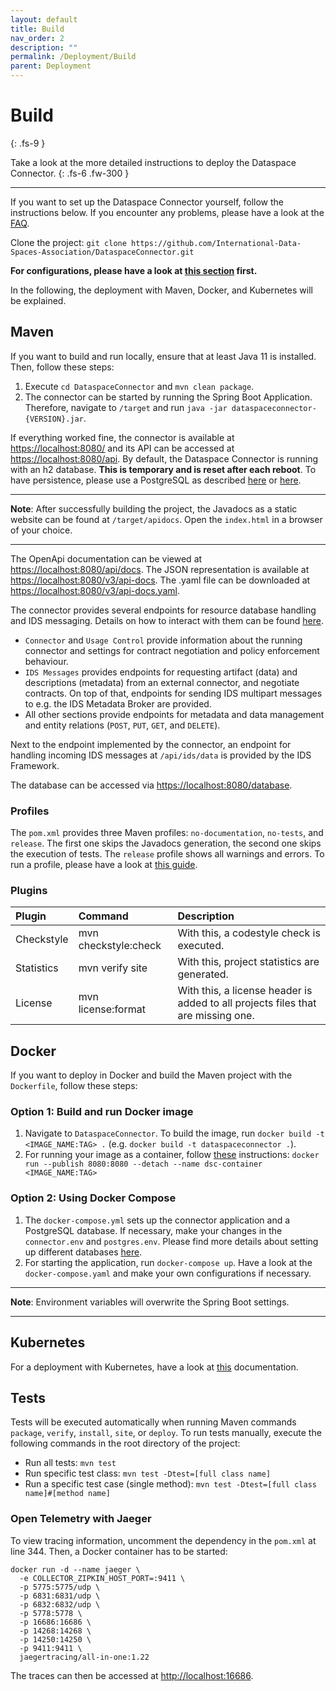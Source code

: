 ```yaml
---
layout: default
title: Build
nav_order: 2
description: ""
permalink: /Deployment/Build
parent: Deployment
---
```


# Build
{: .fs-9 }

Take a look at the more detailed instructions to deploy the Dataspace Connector.
{: .fs-6 .fw-300 }

---

If you want to set up the Dataspace Connector yourself, follow the instructions below. If you
encounter any problems, please have a look at the [FAQ](../faq.md).

Clone the project: `git clone https://github.com/International-Data-Spaces-Association/DataspaceConnector.git`

**For configurations, please have a look at [this section](configuration.md) first.**

In the following, the deployment with Maven, Docker, and Kubernetes will be explained.

## Maven

If you want to build and run locally, ensure that at least Java 11 is installed. Then, follow these 
steps:

1.  Execute `cd DataspaceConnector` and `mvn clean package`.
2.  The connector can be started by running the Spring Boot Application. Therefore, navigate to
    `/target` and run `java -jar dataspaceconnector-{VERSION}.jar`.

If everything worked fine, the connector is available at 
[https://localhost:8080/](https://localhost:8080/) and its API can be accessed at 
[https://localhost:8080/api](https://localhost:8080/api). By default, the Dataspace Connector is 
running with an h2 database. **This is temporary and is reset after each reboot**. To have 
persistence, please use a PostgreSQL as described [here](#option-2-using-docker-compose) or
[here](kubernetes.md#postgresql-deployment).

---

**Note**: After successfully building the project, the Javadocs as a static website can be found
at `/target/apidocs`. Open the `index.html` in a browser of your choice.

---

The OpenApi documentation can be viewed at [https://localhost:8080/api/docs](https://localhost:8080/api/docs).
The JSON representation is available at [https://localhost:8080/v3/api-docs](https://localhost:8080/v3/api-docs).
The .yaml file can be downloaded at [https://localhost:8080/v3/api-docs.yaml](https://localhost:8080/v3/api-docs.yaml).

The connector provides several endpoints for resource database handling and IDS messaging. Details
on how to interact with them can be found [here](../communication.md).

*  `Connector` and `Usage Control` provide information about the running connector and settings for 
   contract negotiation and policy enforcement behaviour.
*  `IDS Messages` provides endpoints for requesting artifact (data) and descriptions (metadata) from 
   an external connector, and negotiate contracts. On top of that, endpoints for sending IDS 
   multipart messages to e.g. the IDS Metadata Broker are provided.
*  All other sections provide endpoints for metadata and data management and entity relations
   (`POST`, `PUT`, `GET`, and `DELETE`).

Next to the endpoint implemented by the connector, an endpoint for handling incoming IDS messages
at `/api/ids/data` is provided by the IDS Framework.

The database can be accessed via [https://localhost:8080/database](https://localhost:8080/database).

### Profiles
The `pom.xml` provides three Maven profiles: `no-documentation`, `no-tests`, and
`release`. The first one skips the Javadocs generation, the second one skips the execution of
tests. The `release` profile shows all warnings and errors. To run a profile, please have a look at
[this guide](maven.apache.org/guides/introduction/introduction-to-profiles.html#details-on-profile-activation).

### Plugins

| Plugin | Command | Description |
|:-------|:--------|:------------|
| Checkstyle | mvn checkstyle:check | With this, a codestyle check is executed. | 
| Statistics | mvn verify site | With this, project statistics are generated. |
| License | mvn license:format | With this, a license header is added to all projects files that are missing one. |

## Docker

If you want to deploy in Docker and build the Maven project with the `Dockerfile`, follow these 
steps:

### Option 1: Build and run Docker image
1. Navigate to `DataspaceConnector`. To build the image, run `docker build -t <IMAGE_NAME:TAG> .`
   (e.g. `docker build -t dataspaceconnector .`).
2. For running your image as a container, follow [these](https://docs.docker.com/get-started/part2/)
   instructions: `docker run --publish 8080:8080 --detach --name dsc-container <IMAGE_NAME:TAG>`

### Option 2: Using Docker Compose
1. The `docker-compose.yml` sets up the connector application and a PostgreSQL database. If
   necessary, make your changes in the `connector.env` and `postgres.env`. Please find more details
   about setting up different databases [here](database.md).
2. For starting the application, run `docker-compose up`. Have a look at the `docker-compose.yaml`
   and make your own configurations if necessary.

---

**Note**: Environment variables will overwrite the Spring Boot settings.

---

## Kubernetes

For a deployment with Kubernetes, have a look at [this](kubernetes.md) documentation.

## Tests

Tests will be executed automatically when running Maven commands `package`, `verify`, `install`,
`site`, or `deploy`. To run tests manually, execute the following commands in the root directory of 
the project:
* Run all tests: `mvn test`
* Run specific test class: `mvn test -Dtest=[full class name]`
* Run a specific test case (single method): `mvn test -Dtest=[full class name]#[method name]`


### Open Telemetry with Jaeger

To view tracing information, uncomment the dependency in the `pom.xml` at line 344. Then, a Docker 
container has to be started:
```
docker run -d --name jaeger \
  -e COLLECTOR_ZIPKIN_HOST_PORT=:9411 \
  -p 5775:5775/udp \
  -p 6831:6831/udp \
  -p 6832:6832/udp \
  -p 5778:5778 \
  -p 16686:16686 \
  -p 14268:14268 \
  -p 14250:14250 \
  -p 9411:9411 \
  jaegertracing/all-in-one:1.22
```
The traces can then be accessed at [http://localhost:16686](http://localhost:16686).
